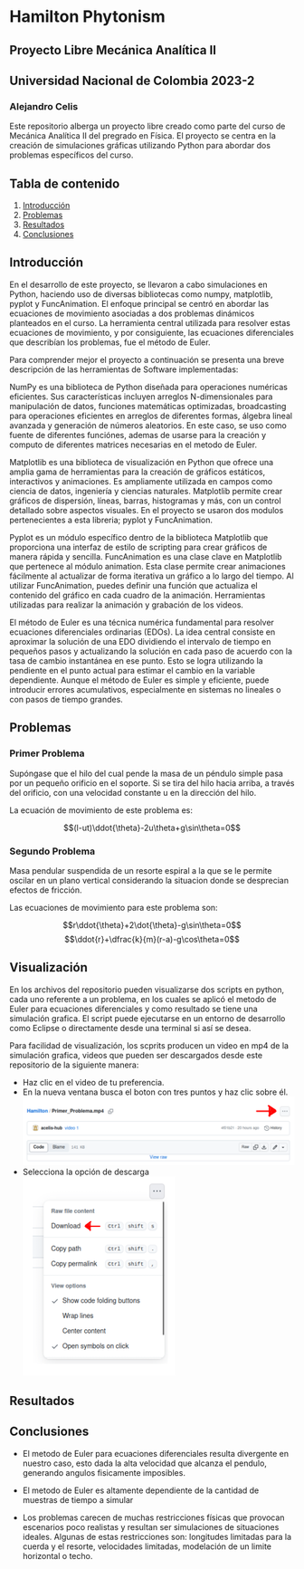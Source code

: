 # Hamilton Phytonism
## Proyecto Libre Mecánica Analítica II
## Universidad Nacional de Colombia 2023-2
### Alejandro Celis

Este repositorio alberga un proyecto libre creado como parte del curso de Mecánica Analítica II del pregrado en Física. El proyecto se centra en la creación de simulaciones gráficas utilizando Python para abordar dos problemas específicos del curso. 


## Tabla de contenido
1. [Introducción](#Introducción)
2. [Problemas](#Problemas)
3. [Resultados](#Resultados)
4. [Conclusiones](#Conclusiones)

## Introducción
En el desarrollo de este proyecto, se llevaron a cabo simulaciones en Python, haciendo uso de diversas bibliotecas como numpy, matplotlib, pyplot y FuncAnimation. El enfoque principal se centró en abordar las ecuaciones de movimiento asociadas a dos problemas dinámicos planteados en el curso. La herramienta central utilizada para resolver estas ecuaciones de movimiento, y por consiguiente, las ecuaciones diferenciales que describían los problemas, fue el método de Euler.

Para comprender mejor el proyecto a continuación se presenta una breve descripción de las herramientas de Software implementadas:

NumPy es una biblioteca de Python diseñada para operaciones numéricas eficientes. Sus características incluyen arreglos N-dimensionales para manipulación de datos, funciones matemáticas optimizadas, broadcasting para operaciones eficientes en arreglos de diferentes formas, álgebra lineal avanzada y generación de números aleatorios. En este caso, se uso como fuente de diferentes funciónes, ademas de usarse para la creación y computo de diferentes matrices necesarias en el metodo de Euler.

Matplotlib es una biblioteca de visualización en Python que ofrece una amplia gama de herramientas para la creación de gráficos estáticos, interactivos y animaciones. Es ampliamente utilizada en campos como ciencia de datos, ingeniería y ciencias naturales. Matplotlib permite crear gráficos de dispersión, líneas, barras, histogramas y más, con un control detallado sobre aspectos visuales. En el proyecto se usaron dos modulos pertenecientes a esta libreria; pyplot y FuncAnimation.

Pyplot es un módulo específico dentro de la biblioteca Matplotlib que proporciona una interfaz de estilo de scripting para crear gráficos de manera rápida y sencilla. FuncAnimation es una clase clave en Matplotlib que pertenece al módulo animation. Esta clase permite crear animaciones fácilmente al actualizar de forma iterativa un gráfico a lo largo del tiempo. Al utilizar FuncAnimation, puedes definir una función que actualiza el contenido del gráfico en cada cuadro de la animación. Herramientas utilizadas para realizar la animación y grabación de los videos.

El método de Euler es una técnica numérica fundamental para resolver ecuaciones diferenciales ordinarias (EDOs). La idea central consiste en aproximar la solución de una EDO dividiendo el intervalo de tiempo en pequeños pasos y actualizando la solución en cada paso de acuerdo con la tasa de cambio instantánea en ese punto. Esto se logra utilizando la pendiente en el punto actual para estimar el cambio en la variable dependiente. Aunque el método de Euler es simple y eficiente, puede introducir errores acumulativos, especialmente en sistemas no lineales o con pasos de tiempo grandes. 

## Problemas

### Primer Problema
Supóngase que el hilo del cual pende la masa de un péndulo simple pasa por un pequeño orificio en el soporte. Si se tira del hilo hacia arriba, a través del orificio, con una velocidad constante u en la dirección del hilo.

La ecuación de movimiento de este problema es:

$$(l-ut)\ddot{\theta}-2u\theta+g\sin\theta=0$$

### Segundo Problema
Masa pendular suspendida de un resorte espiral a la que se le permite oscilar en un plano vertical considerando la situacion donde se desprecian efectos de fricción.

Las ecuaciones de movimiento para este problema son:

$$r\ddot{\theta}+2\dot{\theta}-g\sin\theta=0$$
$$\ddot{r}+\dfrac{k}{m}(r-a)-g\cos\theta=0$$

## Visualización

En los archivos del repositorio pueden visualizarse dos scripts en python, cada uno referente a un problema, en los cuales se aplicó el metodo de Euler para ecuaciones diferenciales y como resultado se tiene una simulación grafica. El script puede ejecutarse en un entorno de desarrollo como Eclipse o directamente desde una terminal si así se desea.

Para facilidad de visualización, los scprits producen un video en mp4 de la simulación grafica, videos que pueden ser descargados desde este repositorio de la siguiente manera:

* Haz clic en el video de tu preferencia.
* En la nueva ventana busca el boton con tres puntos y haz clic sobre él.
  ![Image text](tuto1.png)
* Selecciona la opción de descarga
  ![Image text](tuto2.png)

## Resultados



## Conclusiones

* El metodo de Euler para ecuaciones diferenciales resulta divergente en nuestro caso, esto dada la alta velocidad 
que alcanza el pendulo, generando angulos fisicamente imposibles.

* El metodo de Euler es altamente dependiente de la cantidad de muestras de tiempo a simular

* Los problemas carecen de muchas restricciones físicas que provocan escenarios poco realistas y resultan ser simulaciones de situaciones ideales. Algunas de estas restricciones son: longitudes limitadas para la cuerda y el resorte, velocidades limitadas, modelación de un limite horizontal o techo.

